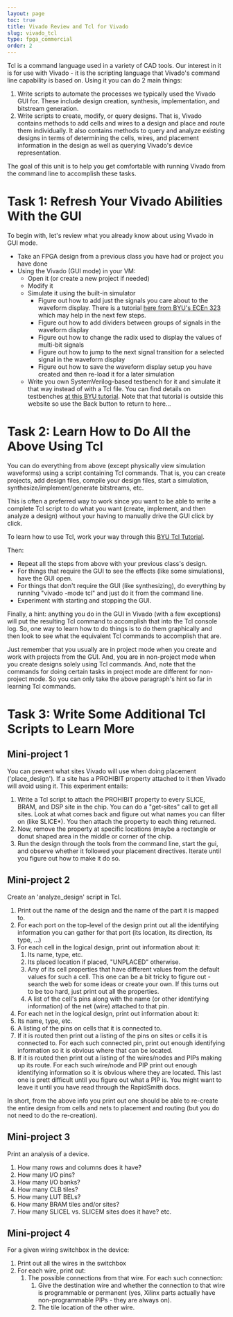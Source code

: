 ```yaml
---
layout: page
toc: true
title: Vivado Review and Tcl for Vivado
slug: vivado_tcl
type: fpga_commercial
order: 2
---
```


Tcl is a command language used in a variety of CAD tools.  Our interest in it is for use with Vivado - it is the scripting language that Vivado's command line capability is based on.  Using it you can do 2 main things:

1. Write scripts to automate the processes we typically used the Vivado GUI for.  These include design creation, synthesis, implementation, and bitstream generation.
2. Write scripts to create, modify, or query designs.  That is, Vivado contains methods to add cells and wires to a design and place and route them individually.  It also contains methods to query and analyze existing designs in terms of determining the cells, wires, and placement information in the design as well as querying Vivado's device representation.

The goal of this unit is to help you get comfortable with running Vivado from the command line to accomplish these tasks.

# Task 1: Refresh Your Vivado Abilities With the GUI
To begin with, let's review what you already know about using Vivado in GUI mode.
* Take an FPGA design from a previous class you have had or project you have done
* Using the Vivado (GUI mode) in your VM:
  * Open it (or create a new project if needed)
  * Modify it
  * Simulate it using the built-in simulator
    * Figure out how to add just the signals you care about to the waveform display.  There is a tutorial [here from BYU's ECEn 323](http://ecen323wiki.groups.et.byu.net/dokuwiki/doku.php?id=tutorials:simulation_tutorials) which may help in the next few steps.
    * Figure out how to add dividers between groups of signals in the waveform display
    * Figure out how to change the radix used to display the values of multi-bit signals
    * Figure out how to jump to the next signal transition for a selected signal in the waveform display
    * Figure out how to save the waveform display setup you have created and then re-load it for a later simulation
  * Write you own SystemVerilog-based testbench for it and simulate it that way instead of with a Tcl file.  You can find details on testbenches [at this BYU tutorial](https://github.com/byu-cpe/BYU-Computing-Tutorials/wiki/SVTestbenches).  Note that that tutorial is outside this website so use the Back button to return to here...

# Task 2: Learn How to Do All the Above Using Tcl
You can do everything from above (except physically view simulation waveforms) using a script containing Tcl commands.  That is, you can create projects, add design files, compile your design files, start a simulation, synthesize/implement/generate bitstreams, etc.

This is often a preferred way to work since you want to be able to write a complete Tcl script to do what you want (create, implement, and then analyze a design) without your having to manually drive the GUI click by click.

To learn how to use Tcl, work your way through this [BYU Tcl Tutorial](https://github.com/byu-cpe/BYU-Computing-Tutorials/wiki/TclVivado).

Then:
* Repeat all the steps from above with your previous class's design. 
* For things that require the GUI to see the effects (like some simulations), have the GUI open.
* For things that don't require the GUI (like synthesizing), do everything by running "vivado -mode tcl" and just do it from the command line.
* Experiment with starting and stopping the GUI.

Finally, a hint: anything you do in the GUI in Vivado (with a few exceptions) will put the resulting Tcl command to accomplish that into the Tcl console log.  So, one way to learn how to do things is to do them graphically and then look to see what the equivalent Tcl commands to accomplish that are.  

Just remember that you usually are in project mode when you create and work with projects from the GUI.  And, you are in non-project mode when you create designs solely using Tcl commands.  And, note that the commands for doing certain tasks in project mode are different for non-project mode.  So you can only take the above paragraph's hint so far in learning Tcl commands.

# Task 3: Write Some Additional Tcl Scripts to Learn More

## Mini-project 1
You can prevent what sites Vivado will use when doing placement ('place_design').  If a site has a PROHIBIT property attached to it then Vivado will avoid using it.  This experiment entails:

1. Write a Tcl script to attach the PROHIBIT property to every SLICE, BRAM, and DSP site in the chip.  You can do a "get-sites" call to get all sites.  Look at what comes back and figure out what names you can filter on  (like SLICE*).  You then attach the property to each thing returned.  
1. Now, remove the property at specific locations (maybe a rectangle or donut shaped area in the middle or corner of the chip.  
1. Run the design through the tools from the command line, start the gui, and observe whether it followed your placement directives.  Iterate until you figure out how to make it do so.

## Mini-project 2
Create an 'analyze_design' script in Tcl.

1. Print out the name of the design and the name of the part it is mapped to.
1. For each port on the top-level of the design print out all the identifying information you can gather for that port (its location, its direction, its type, ...)
1. For each cell in the logical design, print out information about it:
   1. Its name, type, etc.
   1. Its placed location if placed, "UNPLACED" otherwise.
   1. Any of its cell properties that have different values from the default values for such a cell.  This one can be a bit tricky to figure out - search the web for some ideas or create your own.  If this turns out to be too hard, just print out all the properties.
   1. A list of the cell's pins along with the name (or other identifying information) of the net (wire) attached to that pin.
1. For each net in the logical design, print out information about it:
  1. Its name, type, etc.
  1. A listing of the pins on cells that it is connected to.
  1. If it is routed then print out a listing of the pins on sites or cells it is connected to.  For each such connected pin, print out enough identifying information so it is obvious where that can be located.
  1. If it is routed then print out a listing of the wires/nodes and PIPs making up its route.  For each such wire/node and PIP print out enough identifying information so it is obvious where they are located.  This last one is prett difficult until you figure out what a PIP is.   You might want to leave it until you have read through the RapidSmith docs.

In short, from the above info you print out one should be able to re-create the entire design from cells and nets to placement and routing (but you do not need to do the re-creation).

## Mini-project 3
Print an analysis of a device. 
1. How many rows and columns does it have? 
1. How many I/O pins? 
1. How many I/O banks? 
1. How many CLB tiles? 
1. How many LUT BELs? 
1. How many BRAM tiles and/or sites?  
1. How many SLICEL vs. SLICEM sites does it have?
etc.

## Mini-project 4
For a given wiring switchbox in the device:
1. Print out all the wires in the switchbox
1. For each wire, print out:
   1. The possible connections from that wire. For each such connection:
      1. Give the destination wire and whether the connection to that wire is programmable or permanent (yes, Xilinx parts actually have non-programmable PIPs - they are always on).
      1. The tile location of the other wire.


